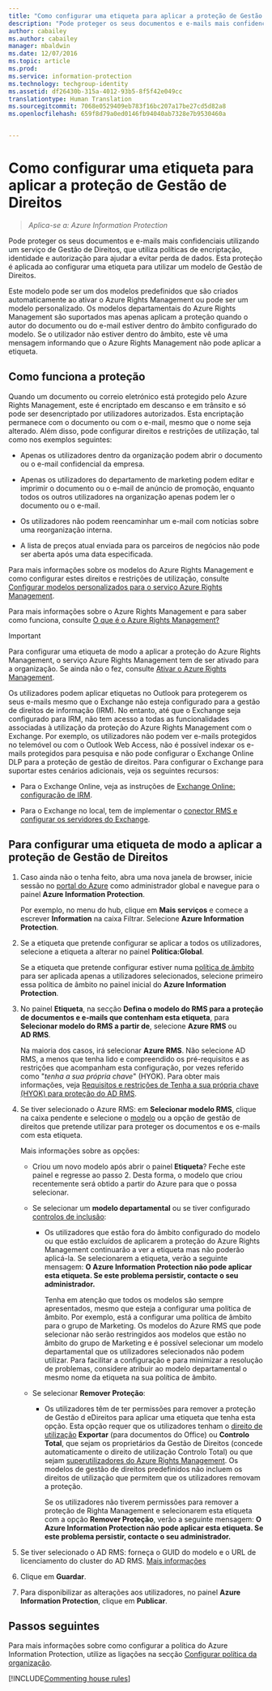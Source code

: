 ```yaml
---
title: "Como configurar uma etiqueta para aplicar a proteção de Gestão de Direitos| Azure Information Protection"
description: "Pode proteger os seus documentos e e-mails mais confidenciais utilizando um serviço de Gestão de Direitos, que utiliza políticas de encriptação, identidade e autorização para ajudar a evitar perda de dados. Esta proteção é aplicada ao configurar uma etiqueta para utilizar um modelo da Gestão de Direitos."
author: cabailey
ms.author: cabailey
manager: mbaldwin
ms.date: 12/07/2016
ms.topic: article
ms.prod: 
ms.service: information-protection
ms.technology: techgroup-identity
ms.assetid: df26430b-315a-4012-93b5-8f5f42e049cc
translationtype: Human Translation
ms.sourcegitcommit: 7068e0529409eb783f16bc207a17be27cd5d82a8
ms.openlocfilehash: 659f8d79a0ed0146fb94040ab7328e7b9530460a


---
```


# <a name="how-to-configure-a-label-to-apply-rights-management-protection"></a>Como configurar uma etiqueta para aplicar a proteção de Gestão de Direitos

>*Aplica-se a: Azure Information Protection*

Pode proteger os seus documentos e e-mails mais confidenciais utilizando um serviço de Gestão de Direitos, que utiliza políticas de encriptação, identidade e autorização para ajudar a evitar perda de dados. Esta proteção é aplicada ao configurar uma etiqueta para utilizar um modelo de Gestão de Direitos. 

Este modelo pode ser um dos modelos predefinidos que são criados automaticamente ao ativar o Azure Rights Management ou pode ser um modelo personalizado. Os modelos departamentais do Azure Rights Management são suportados mas apenas aplicam a proteção quando o autor do documento ou do e-mail estiver dentro do âmbito configurado do modelo. Se o utilizador não estiver dentro do âmbito, este vê uma mensagem informando que o Azure Rights Management não pode aplicar a etiqueta.

## <a name="how-the-protection-works"></a>Como funciona a proteção

Quando um documento ou correio eletrónico está protegido pelo Azure Rights Management, este é encriptado em descanso e em trânsito e só pode ser desencriptado por utilizadores autorizados. Esta encriptação permanece com o documento ou com o e-mail, mesmo que o nome seja alterado. Além disso, pode configurar direitos e restrições de utilização, tal como nos exemplos seguintes:

- Apenas os utilizadores dentro da organização podem abrir o documento ou o e-mail confidencial da empresa.

- Apenas os utilizadores do departamento de marketing podem editar e imprimir o documento ou o e-mail de anúncio de promoção, enquanto todos os outros utilizadores na organização apenas podem ler o documento ou o e-mail.

- Os utilizadores não podem reencaminhar um e-mail com notícias sobre uma reorganização interna.

- A lista de preços atual enviada para os parceiros de negócios não pode ser aberta após uma data especificada.

Para mais informações sobre os modelos do Azure Rights Management e como configurar estes direitos e restrições de utilização, consulte [Configurar modelos personalizados para o serviço Azure Rights Management](../deploy-use/configure-custom-templates.md).

Para mais informações sobre o Azure Rights Management e para saber como funciona, consulte [O que é o Azure Rights Management?](../understand-explore/what-is-azure-rms.md)

> [!IMPORTANT]
> Para configurar uma etiqueta de modo a aplicar a proteção do Azure Rights Management, o serviço Azure Rights Management tem de ser ativado para a organização. Se ainda não o fez, consulte [Ativar o Azure Rights Management](../deploy-use/activate-service.md).

Os utilizadores podem aplicar etiquetas no Outlook para protegerem os seus e-mails mesmo que o Exchange não esteja configurado para a gestão de direitos de informação (IRM). No entanto, até que o Exchange seja configurado para IRM, não tem acesso a todas as funcionalidades associadas à utilização da proteção do Azure Rights Management com o Exchange. Por exemplo, os utilizadores não podem ver e-mails protegidos no telemóvel ou com o Outlook Web Access, não é possível indexar os e-mails protegidos para pesquisa e não pode configurar o Exchange Online DLP para a proteção de gestão de direitos. Para configurar o Exchange para suportar estes cenários adicionais, veja os seguintes recursos:

- Para o Exchange Online, veja as instruções de [Exchange Online: configuração de IRM](../deploy-use/configure-office365.md#exchange-online-irm-configuration).

- Para o Exchange no local, tem de implementar o [conector RMS e configurar os servidores do Exchange](../deploy-use/deploy-rms-connector.md). 


## <a name="to-configure-a-label-to-apply-rights-management-protection"></a>Para configurar uma etiqueta de modo a aplicar a proteção de Gestão de Direitos

1. Caso ainda não o tenha feito, abra uma nova janela de browser, inicie sessão no [portal do Azure](https://portal.azure.com) como administrador global e navegue para o painel **Azure Information Protection**. 

    Por exemplo, no menu do hub, clique em **Mais serviços** e comece a escrever **Information** na caixa Filtrar. Selecione **Azure Information Protection**.

2. Se a etiqueta que pretende configurar se aplicar a todos os utilizadores, selecione a etiqueta a alterar no painel **Política:Global**. 

     Se a etiqueta que pretende configurar estiver numa [política de âmbito](configure-policy-scope.md) para ser aplicada apenas a utilizadores selecionados, selecione primeiro essa política de âmbito no painel inicial do **Azure Information Protection**.

3. No painel **Etiqueta**, na secção **Defina o modelo do RMS para a proteção de documentos e e-mails que contenham esta etiqueta**, para **Selecionar modelo do RMS a partir de**, selecione **Azure RMS** ou **AD RMS**.
    
    Na maioria dos casos, irá selecionar **Azure RMS**. Não selecione AD RMS, a menos que tenha lido e compreendido os pré-requisitos e as restrições que acompanham esta configuração, por vezes referido como "*tenha a sua própria chave*" (HYOK). Para obter mais informações, veja [Requisitos e restrições de Tenha a sua própria chave (HYOK) para proteção do AD RMS](configure-adrms-restrictions.md).
    
4. Se tiver selecionado o Azure RMS: em **Selecionar modelo RMS**, clique na caixa pendente e selecione o [modelo](../deploy-use/configure-custom-templates.md) ou a opção de gestão de direitos que pretende utilizar para proteger os documentos e os e-mails com esta etiqueta.
    
    Mais informações sobre as opções:
    
    - Criou um novo modelo após abrir o painel **Etiqueta**? Feche este painel e regresse ao passo 2. Desta forma, o modelo que criou recentemente será obtido a partir do Azure para que o possa selecionar.
    
    - Se selecionar um **modelo departamental** ou se tiver configurado [controlos de inclusão](../deploy-use/activate-service.md#configuring-onboarding-controls-for-a-phased-deployment):
    
        - Os utilizadores que estão fora do âmbito configurado do modelo ou que estão excluídos de aplicarem a proteção do Azure Rights Management continuarão a ver a etiqueta mas não poderão aplicá-la. Se selecionarem a etiqueta, verão a seguinte mensagem: **O Azure Information Protection não pode aplicar esta etiqueta. Se este problema persistir, contacte o seu administrador.**
        
            Tenha em atenção que todos os modelos são sempre apresentados, mesmo que esteja a configurar uma política de âmbito. Por exemplo, está a configurar uma política de âmbito para o grupo de Marketing. Os modelos do Azure RMS que pode selecionar não serão restringidos aos modelos que estão no âmbito do grupo de Marketing e é possível selecionar um modelo departamental que os utilizadores selecionados não podem utilizar. Para facilitar a configuração e para minimizar a resolução de problemas, considere atribuir ao modelo departamental o mesmo nome da etiqueta na sua política de âmbito. 
            
    - Se selecionar **Remover Proteção**:
        
        - Os utilizadores têm de ter permissões para remover a proteção de Gestão d eDireitos para aplicar uma etiqueta que tenha esta opção. Esta opção requer que os utilizadores tenham o [direito de utilização](../deploy-use/configure-usage-rights.md) **Exportar** (para documentos do Office) ou **Controlo Total**, que sejam os proprietários da Gestão de Direitos (concede automaticamente o direito de utilização Controlo Total) ou que sejam [superutilizadores do Azure Rights Management](../deploy-use/configure-super-users.md). Os modelos de gestão de direitos predefinidos não incluem os direitos de utilização que permitem que os utilizadores removam a proteção. 

            Se os utilizadores não tiverem permissões para remover a proteção de Righta Management e selecionarem esta etiqueta com a opção **Remover Proteção**, verão a seguinte mensagem: **O Azure Information Protection não pode aplicar esta etiqueta. Se este problema persistir, contacte o seu administrador.**

5. Se tiver selecionado o AD RMS: forneça o GUID do modelo e o URL de licenciamento do cluster do AD RMS. [Mais informações](configure-adrms-restrictions.md#locating-the-information-to-specify-ad-rms-protection-with-an-azure-information-protection-label)

6. Clique em **Guardar**.

7. Para disponibilizar as alterações aos utilizadores, no painel **Azure Information Protection**, clique em **Publicar**.

## <a name="next-steps"></a>Passos seguintes

Para mais informações sobre como configurar a política do Azure Information Protection, utilize as ligações na secção [Configurar política da organização](configure-policy.md#configuring-your-organizations-policy).  

[!INCLUDE[Commenting house rules](../includes/houserules.md)]


<!--HONumber=Jan17_HO4-->


